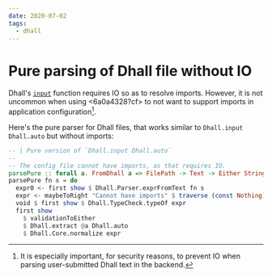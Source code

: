 ```yaml
---
date: 2020-07-02
tags:
  - dhall
---
```


# Pure parsing of Dhall file without IO

Dhall's [`input`](https://hackage.haskell.org/package/dhall-1.33.1/docs/Dhall.html#v:input) function requires IO so as to resolve imports. However, it is not uncommon when using <6a0a4328?cf> to not want to support imports in application configuration[^sec].

Here's the pure parser for Dhall files, that works similar to `Dhall.input Dhall.auto` but without imports:

```haskell
-- | Pure version of `Dhall.input Dhall.auto`
--
-- The config file cannot have imports, as that requires IO.
parsePure :: forall a. FromDhall a => FilePath -> Text -> Either String a
parsePure fn s = do
  expr0 <- first show $ Dhall.Parser.exprFromText fn s
  expr <- maybeToRight "Cannot have imports" $ traverse (const Nothing) expr0
  void $ first show $ Dhall.TypeCheck.typeOf expr
  first show
    $ validationToEither
    $ Dhall.extract @a Dhall.auto
    $ Dhall.Core.normalize expr
```

[^sec]: It is especially important, for security reasons, to prevent IO when parsing user-submitted Dhall text in the backend.

[^cite]: See [this forum post](https://discourse.dhall-lang.org/t/pure-parsing-of-dhall-files/292?u=srid) for background discussion.
